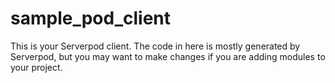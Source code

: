 # sample_pod_client

This is your Serverpod client. The code in here is mostly generated by
Serverpod, but you may want to make changes if you are adding modules to your
project.
